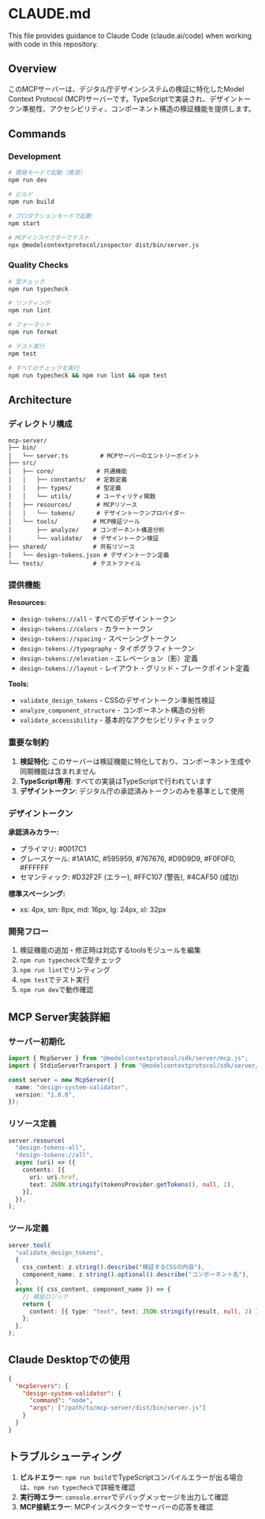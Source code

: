 # CLAUDE.md

This file provides guidance to Claude Code (claude.ai/code) when working with code in this repository.

## Overview

このMCPサーバーは、デジタル庁デザインシステムの検証に特化したModel Context Protocol (MCP)サーバーです。TypeScriptで実装され、デザイントークン準拠性、アクセシビリティ、コンポーネント構造の検証機能を提供します。

## Commands

### Development

```bash
# 開発モードで起動（推奨）
npm run dev

# ビルド
npm run build

# プロダクションモードで起動
npm start

# MCPインスペクターでテスト
npx @modelcontextprotocol/inspector dist/bin/server.js
```

### Quality Checks

```bash
# 型チェック
npm run typecheck

# リンティング
npm run lint

# フォーマット
npm run format

# テスト実行
npm test

# すべてのチェックを実行
npm run typecheck && npm run lint && npm test
```

## Architecture

### ディレクトリ構成

```
mcp-server/
├── bin/
│   └── server.ts         # MCPサーバーのエントリーポイント
├── src/
│   ├── core/            # 共通機能
│   │   ├── constants/   # 定数定義
│   │   ├── types/       # 型定義
│   │   └── utils/       # ユーティリティ関数
│   ├── resources/       # MCPリソース
│   │   └── tokens/      # デザイントークンプロバイダー
│   └── tools/          # MCP検証ツール
│       ├── analyze/    # コンポーネント構造分析
│       └── validate/   # デザイントークン検証
├── shared/             # 共有リソース
│   └── design-tokens.json # デザイントークン定義
└── tests/              # テストファイル
```

### 提供機能

**Resources:**
- `design-tokens://all` - すべてのデザイントークン
- `design-tokens://colors` - カラートークン
- `design-tokens://spacing` - スペーシングトークン
- `design-tokens://typography` - タイポグラフィトークン
- `design-tokens://elevation` - エレベーション（影）定義
- `design-tokens://layout` - レイアウト・グリッド・ブレークポイント定義

**Tools:**
- `validate_design_tokens` - CSSのデザイントークン準拠性検証
- `analyze_component_structure` - コンポーネント構造の分析
- `validate_accessibility` - 基本的なアクセシビリティチェック

### 重要な制約

1. **検証特化**: このサーバーは検証機能に特化しており、コンポーネント生成や同期機能は含まれません
2. **TypeScript専用**: すべての実装はTypeScriptで行われています
3. **デザイントークン**: デジタル庁の承認済みトークンのみを基準として使用

### デザイントークン

**承認済みカラー:**
- プライマリ: #0017C1
- グレースケール: #1A1A1C, #595959, #767676, #D9D9D9, #F0F0F0, #FFFFFF
- セマンティック: #D32F2F (エラー), #FFC107 (警告), #4CAF50 (成功)

**標準スペーシング:**
- xs: 4px, sm: 8px, md: 16px, lg: 24px, xl: 32px

### 開発フロー

1. 検証機能の追加・修正時は対応するtoolsモジュールを編集
2. `npm run typecheck`で型チェック
3. `npm run lint`でリンティング
4. `npm test`でテスト実行
5. `npm run dev`で動作確認

## MCP Server実装詳細

### サーバー初期化

```typescript
import { McpServer } from "@modelcontextprotocol/sdk/server/mcp.js";
import { StdioServerTransport } from "@modelcontextprotocol/sdk/server/stdio.js";

const server = new McpServer({
  name: "design-system-validator",
  version: "1.0.0",
});
```

### リソース定義

```typescript
server.resource(
  "design-tokens-all",
  "design-tokens://all",
  async (uri) => ({
    contents: [{
      uri: uri.href,
      text: JSON.stringify(tokensProvider.getTokens(), null, 2),
    }],
  }),
);
```

### ツール定義

```typescript
server.tool(
  "validate_design_tokens",
  {
    css_content: z.string().describe("検証するCSSの内容"),
    component_name: z.string().optional().describe("コンポーネント名"),
  },
  async ({ css_content, component_name }) => {
    // 検証ロジック
    return {
      content: [{ type: "text", text: JSON.stringify(result, null, 2) }],
    };
  },
);
```

## Claude Desktopでの使用

```json
{
  "mcpServers": {
    "design-system-validator": {
      "command": "node",
      "args": ["/path/to/mcp-server/dist/bin/server.js"]
    }
  }
}
```

## トラブルシューティング

1. **ビルドエラー**: `npm run build`でTypeScriptコンパイルエラーが出る場合は、`npm run typecheck`で詳細を確認
2. **実行時エラー**: `console.error`でデバッグメッセージを出力して確認
3. **MCP接続エラー**: MCPインスペクターでサーバーの応答を確認